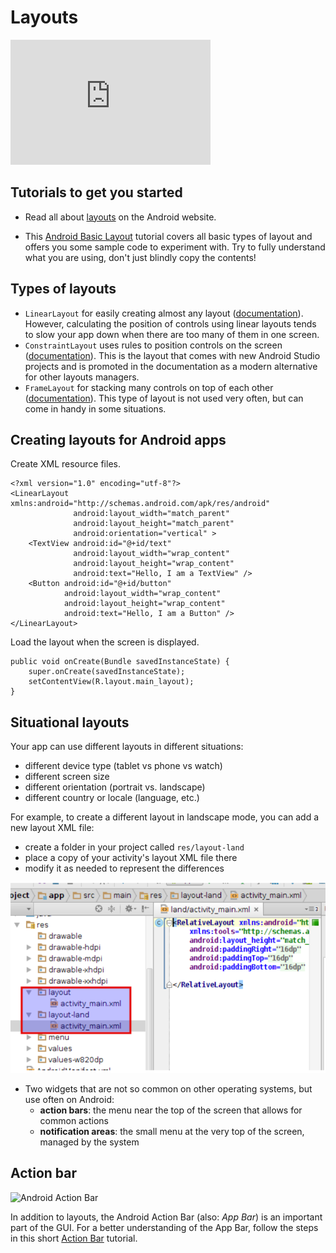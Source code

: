 # Layouts

<iframe src="https://player.vimeo.com/video/211268580" width="320" height="200" frameborder="0" webkitallowfullscreen mozallowfullscreen allowfullscreen></iframe>

## Tutorials to get you started

- Read all about [layouts](https://developer.android.com/guide/topics/ui/declaring-layout.html) on the Android website.

- This [Android Basic Layout](http://www.journaldev.com/9495/android-layout-linearlayout-relativelayout-example-tutorial) tutorial covers all basic types of layout and offers you some sample code to experiment with. Try to fully understand what you are using, don't just blindly copy the contents!

## Types of layouts

- `LinearLayout` for easily creating almost any layout ([documentation](https://developer.android.com/training/constraint-layout/index.html)). However, calculating the position of controls using linear layouts tends to slow your app down when there are too many of them in one screen.
- `ConstraintLayout` uses rules to position controls on the screen ([documentation](https://developer.android.com/training/constraint-layout/index.html)). This is the layout that comes with new Android Studio projects and is promoted in the documentation as a modern alternative for other layouts managers.
- `FrameLayout` for stacking many controls on top of each other ([documentation](https://developer.android.com/reference/android/widget/FrameLayout.html)). This type of layout is not used very often, but can come in handy in some situations.

## Creating layouts for Android apps

Create XML resource files.

    <?xml version="1.0" encoding="utf-8"?>
    <LinearLayout xmlns:android="http://schemas.android.com/apk/res/android"
                  android:layout_width="match_parent"
                  android:layout_height="match_parent"
                  android:orientation="vertical" >
        <TextView android:id="@+id/text"
                  android:layout_width="wrap_content"
                  android:layout_height="wrap_content"
                  android:text="Hello, I am a TextView" />
        <Button android:id="@+id/button"
                android:layout_width="wrap_content"
                android:layout_height="wrap_content"
                android:text="Hello, I am a Button" />
    </LinearLayout>

Load the layout when the screen is displayed.

    public void onCreate(Bundle savedInstanceState) {
        super.onCreate(savedInstanceState);
        setContentView(R.layout.main_layout);
    }

## Situational layouts

Your app can use different layouts in different situations:

- different device type (tablet vs phone vs watch)
- different screen size
- different orientation (portrait vs. landscape)
- different country or locale (language, etc.)

For example, to create a different layout in landscape mode, you can add a new layout XML file:

- create a folder in your project called `res/layout-land`
- place a copy of your activity's layout XML file there
- modify it as needed to represent the differences

![Screen shot of adding layout XML file](layoutxml.png)


- Two widgets that are not so common on other operating systems, but use often on Android:
    - **action bars**: the menu near the top of the screen that allows for common actions
    - **notification areas**: the small menu at the very top of the screen, managed by the system

## Action bar

![Android Action Bar](https://developer.android.com/images/training/appbar/appbar_sheets.png)

In addition to layouts, the Android Action Bar (also: *App Bar*) is an important part of the GUI. For a better understanding of the App Bar, follow the steps in this short [Action Bar](http://www.journaldev.com/9357/android-actionbar-example-tutorial) tutorial.
